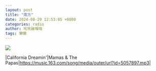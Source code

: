 ```yaml
---
layout: post
title: "南方"
date: 2024-08-29 12:53:05 +0800
categories: radio
author: 吼吼破喉咙
tags: 懒懒
---
```

![]({{site.baseurl}}/images/cover_20240829.jpg)

|California Dreamin'|Mamas & The Papas|https://music.163.com/song/media/outer/url?id=5057897.mp3|

